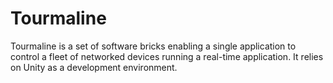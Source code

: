 # Tourmaline

Tourmaline is a set of software bricks enabling a single application to control a fleet of networked devices running a real-time application.
It relies on Unity as a development environment.
